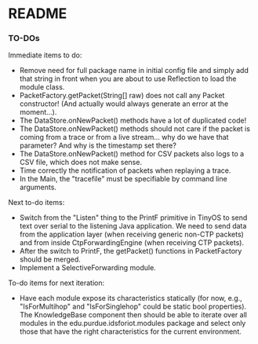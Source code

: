 # README #

### TO-DOs ###

Immediate items to do:

* Remove need for full package name in initial config file and simply add that string in front when you are about to use Reflection to load the module class.
* PacketFactory.getPacket(String[] raw) does not call any Packet constructor! (And actually would always generate an error at the moment...).
* The DataStore.onNewPacket() methods have a lot of duplicated code!
* The DataStore.onNewPacket() methods should not care if the packet is coming from a trace or from a live stream... why do we have that parameter? And why is the timestamp set there?
* The DataStore.onNewPacket() method for CSV packets also logs to a CSV file, which does not make sense.
* Time correctly the notification of packets when replaying a trace.
* In the Main, the "tracefile" must be specifiable by command line arguments.

Next to-do items:

* Switch from the "Listen" thing to the PrintF primitive in TinyOS to send text over serial to the listening Java application. We need to send data from the application layer (when receiving generic non-CTP packets) and from inside CtpForwardingEngine (when receiving CTP packets).
* After the switch to PrintF, the getPacket() functions in PacketFactory should be merged.
* Implement a SelectiveForwarding module.

To-do items for next iteration:

* Have each module expose its characteristics statically (for now, e.g., "IsForMultihop" and "IsForSinglehop" could be static bool properties). The KnowledgeBase component then should be able to iterate over all modules in the edu.purdue.idsforiot.modules package and select only those that have the right characteristics for the current environment.
